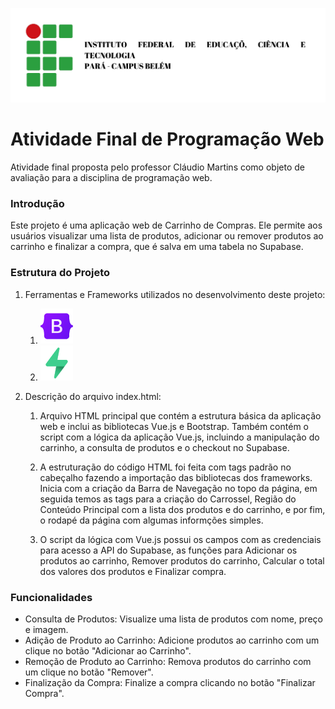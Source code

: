 ![Logo IFPA](img/LOGO-IFPA.png) 

# Atividade Final de Programação Web
Atividade final proposta pelo professor Cláudio Martins como objeto de avaliação para a disciplina de programação web.

### Introdução
Este projeto é uma aplicação web de Carrinho de Compras. Ele permite aos usuários visualizar uma lista de produtos, adicionar ou remover produtos ao carrinho e finalizar a compra, que é salva em uma tabela no Supabase.

### Estrutura do Projeto
1. Ferramentas e Frameworks utilizados no desenvolvimento deste projeto:
    1. ![Logo Bootstrap](img/LogoBootstrap.png)
    2. ![Logo Supabase](img/LogoSupabase.png)

2. Descrição do arquivo index.html:
   1. Arquivo HTML principal que contém a estrutura básica da aplicação web e inclui as bibliotecas Vue.js e Bootstrap. Também contém o script com a lógica da aplicação 
      Vue.js, incluindo a manipulação do carrinho, a consulta de produtos e o checkout no Supabase.
      
   2. A estruturação do código HTML foi feita com tags padrão no cabeçalho fazendo a importação das bibliotecas dos frameworks. Inicia com a criação da Barra de Navegação no topo da
      página, em seguida temos as tags para a criação do Carrossel, Região do Conteúdo Principal com a lista dos produtos e do carrinho, e por fim, o rodapé da página com algumas 
      informções simples.
   
   3. O script da lógica com Vue.js possui os campos com as credenciais para acesso a API do Supabase, as funções para Adicionar os produtos ao carrinho, Remover produtos do carrinho,
      Calcular o total dos valores dos produtos e Finalizar compra.

### Funcionalidades
* Consulta de Produtos: Visualize uma lista de produtos com nome, preço e imagem.
* Adição de Produto ao Carrinho: Adicione produtos ao carrinho com um clique no botão "Adicionar ao Carrinho".
* Remoção de Produto ao Carrinho: Remova produtos do carrinho com um clique no botão "Remover".
* Finalização da Compra: Finalize a compra clicando no botão "Finalizar Compra".
